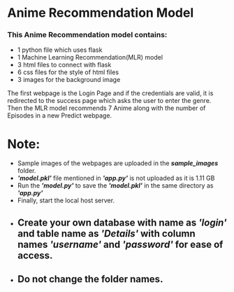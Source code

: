 # Anime Recommendation Model

### This Anime Recommendation model contains:
- 1 python file which uses flask
- 1 Machine Learning Recommendation(MLR) model 
- 3 html files to connect with flask
- 6 css files for the style of html files
- 3 images for the background image

The first webpage is the Login Page and if the credentials are valid, it is redirected to the success page
which asks the user to enter the genre. Then the MLR model recommends 7 Anime along with the number of Episodes
in a new Predict webpage.

# Note:

- Sample images of the webpages are uploaded in the ***sample_images*** folder.
- ***'model.pkl'*** file mentioned in ***'app.py'*** is not uploaded as it is 1.11 GB
- Run the ***'model.py'*** to save the ***'model.pkl'*** in the same directory as ***'app.py'***
- Finally, start the local host server.
- ## **Create your own database with name as ***'login'*** and table name as ***'Details'*** with column names ***'username'*** and ***'password'*** for ease of access.**
- ## **Do not change the folder names.**


